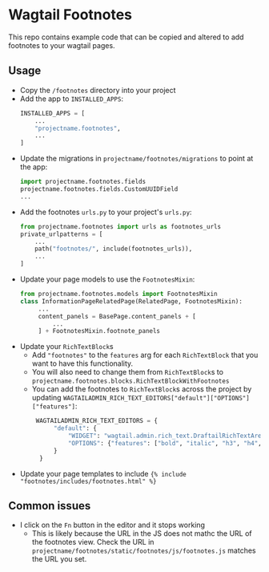 # Wagtail Footnotes

This repo contains example code that can be copied and altered to add footnotes to your wagtail pages.

## Usage
 - Copy the `/footnotes` directory into your project
 - Add the app to `INSTALLED_APPS`:
   ```python
   INSTALLED_APPS = [
       ...
       "projectname.footnotes",
       ...
   ]
   ```
 - Update the migrations in `projectname/footnotes/migrations` to point at the app:
   ```python
   import projectname.footnotes.fields
   projectname.footnotes.fields.CustomUUIDField
   ...
 - Add the footnotes `urls.py` to your project's `urls.py`:
   ```python
   from projectname.footnotes import urls as footnotes_urls
   private_urlpatterns = [
       ...
       path("footnotes/", include(footnotes_urls)),
       ...
   ]
   ```
 - Update your page models to use the `FootnotesMixin`:
   ```python
   from projectname.footnotes.models import FootnotesMixin
   class InformationPageRelatedPage(RelatedPage, FootnotesMixin):
        ...
        content_panels = BasePage.content_panels + [
            ...
        ] + FootnotesMixin.footnote_panels
   ```
 - Update your `RichTextBlock`s 
    - Add `"footnotes"` to the `features` arg for each `RichTextBlock` that you want to have this functionality.
    - You will also need to change them from `RichTextBlock`s to `projectname.footnotes.blocks.RichTextBlockWithFootnotes`
    - You can add the footnotes to `RichTextBlock`s across the project by updating `WAGTAILADMIN_RICH_TEXT_EDITORS["default"]["OPTIONS"]["features"]`:
      ```python
       WAGTAILADMIN_RICH_TEXT_EDITORS = {
            "default": {
                "WIDGET": "wagtail.admin.rich_text.DraftailRichTextArea",
                "OPTIONS": {"features": ["bold", "italic", "h3", "h4", "ol", "ul", "link", "footnotes"]},
            }
        }
      ```
 - Update your page templates to include `{% include "footnotes/includes/footnotes.html" %}`

## Common issues
 - I click on the `Fn` button in the editor and it stops working
    - This is likely because the URL in the JS does not mathc the URL of the footnotes view. Check the URL in `projectname/footnotes/static/footnotes/js/footnotes.js` matches the URL you set.
